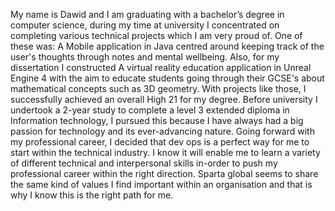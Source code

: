 My name is Dawid and I am graduating with a bachelor’s degree in computer science, during my time at university I concentrated on completing various technical projects which I am very proud of. 
One of these was: A Mobile application in Java centred around keeping track of the user's thoughts through notes and mental wellbeing. Also, for my dissertation I constructed A virtual reality education application in Unreal Engine 4 with the aim to educate students going through their GCSE's about mathematical concepts such as 3D geometry.
With projects like those, I successfully achieved an overall High 21 for my degree.
Before university I undertook a 2-year study to complete a level 3 extended diploma in Information technology, I pursued this because I have always had a big passion for technology and its ever-advancing nature.
Going forward with my professional career, I decided that dev ops is a perfect way for me to start within the technical industry. I know it will enable me to learn a variety of different technical and interpersonal skills in-order to push my professional career within the right direction.
Sparta global seems to share the same kind of values I find important within an organisation and that is why I know this is the right path for me.
